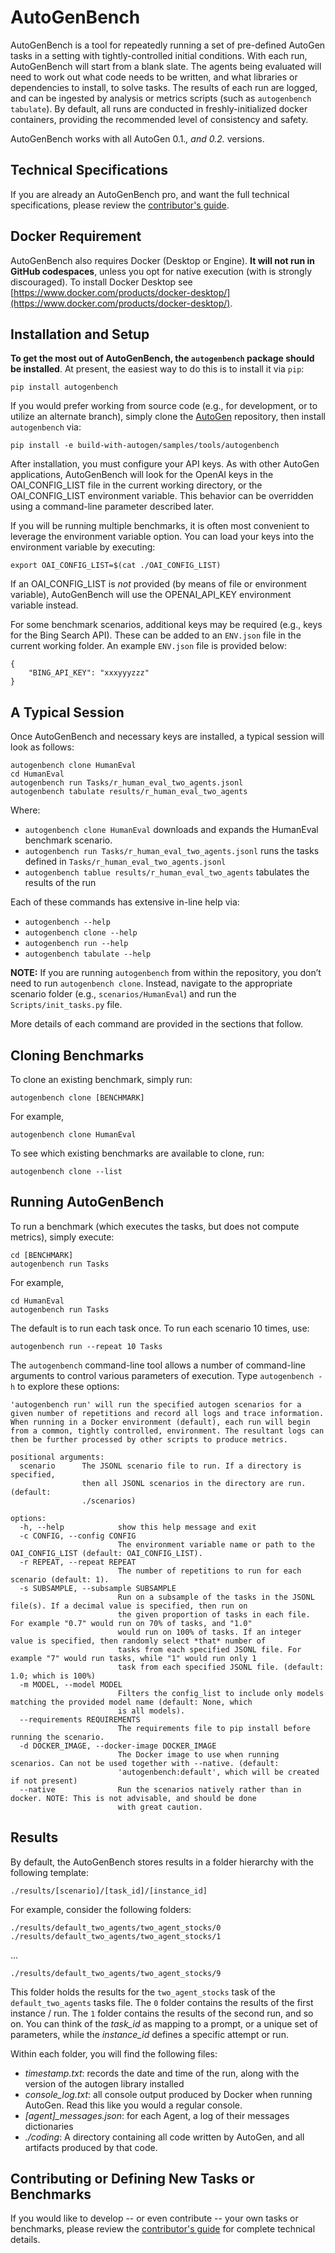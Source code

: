 # AutoGenBench

AutoGenBench is a tool for repeatedly running a set of pre-defined AutoGen tasks in a setting with tightly-controlled initial conditions. With each run, AutoGenBench will start from a blank slate. The agents being evaluated will need to work out what code needs to be written, and what libraries or dependencies to install, to solve tasks. The results of each run are logged, and can be ingested by analysis or metrics scripts (such as `autogenbench tabulate`). By default, all runs are conducted in freshly-initialized docker containers, providing the recommended level of consistency and safety.

AutoGenBench works with all AutoGen 0.1.*, and 0.2.* versions.

## Technical Specifications

If you are already an AutoGenBench pro, and want the full technical specifications, please review the [contributor's guide](CONTRIBUTING.md).


## Docker Requirement
AutoGenBench also requires Docker (Desktop or Engine). **It will not run in GitHub codespaces**, unless you opt for native execution (with is strongly discouraged). To install Docker Desktop see [https://www.docker.com/products/docker-desktop/](https://www.docker.com/products/docker-desktop/).

## Installation and Setup

**To get the most out of AutoGenBench, the `autogenbench` package should be installed**. At present, the easiest way to do this is to install it via `pip`:

```
pip install autogenbench
```

If you would prefer working from source code (e.g., for development, or to utilize an alternate branch), simply clone the [AutoGen](https://github.com/autogenhub/build-with-autogen) repository, then install `autogenbench` via:

```
pip install -e build-with-autogen/samples/tools/autogenbench
```

After installation, you must configure your API keys. As with other AutoGen applications, AutoGenBench will look for the OpenAI keys in the OAI_CONFIG_LIST file in the current working directory, or the OAI_CONFIG_LIST environment variable. This behavior can be overridden using a command-line parameter described later.

If you will be running multiple benchmarks, it is often most convenient to leverage the environment variable option. You can load your keys into the environment variable by executing:

```
export OAI_CONFIG_LIST=$(cat ./OAI_CONFIG_LIST)
```

If an OAI_CONFIG_LIST is *not* provided (by means of file or environment variable), AutoGenBench will use the OPENAI_API_KEY environment variable instead.


For some benchmark scenarios, additional keys may be required (e.g., keys for the Bing Search API). These can be added to an `ENV.json` file in the current working folder. An example `ENV.json` file is provided below:

```
{
    "BING_API_KEY": "xxxyyyzzz"
}
```

## A Typical Session
Once AutoGenBench and necessary keys are installed, a typical session will look as follows:

```
autogenbench clone HumanEval
cd HumanEval
autogenbench run Tasks/r_human_eval_two_agents.jsonl
autogenbench tabulate results/r_human_eval_two_agents
```

Where:
- `autogenbench clone HumanEval` downloads and expands the HumanEval benchmark scenario.
- `autogenbench run Tasks/r_human_eval_two_agents.jsonl` runs the tasks defined in `Tasks/r_human_eval_two_agents.jsonl`
- `autogenbench tablue results/r_human_eval_two_agents` tabulates the results of the run

Each of these commands has extensive in-line help via:

- `autogenbench --help`
- `autogenbench clone --help`
- `autogenbench run --help`
- `autogenbench tabulate --help`

**NOTE:** If you are running `autogenbench` from within the repository, you don’t need to run `autogenbench clone`. Instead, navigate to the appropriate scenario folder (e.g., `scenarios/HumanEval`) and run the `Scripts/init_tasks.py` file.

More details of each command are provided in the sections that follow.

## Cloning Benchmarks
To clone an existing benchmark, simply run:
```
autogenbench clone [BENCHMARK]
```

For example,

```
autogenbench clone HumanEval
```

To see which existing benchmarks are available to clone, run:

```
autogenbench clone --list
```

## Running AutoGenBench

To run a benchmark (which executes the tasks, but does not compute metrics), simply execute:
```
cd [BENCHMARK]
autogenbench run Tasks
```

For example,
```
cd HumanEval
autogenbench run Tasks
```

The default is to run each task once. To run each scenario 10 times, use:

```
autogenbench run --repeat 10 Tasks
```

The `autogenbench` command-line tool allows a number of command-line arguments to control various parameters of execution. Type ``autogenbench -h`` to explore these options:

```
'autogenbench run' will run the specified autogen scenarios for a given number of repetitions and record all logs and trace information. When running in a Docker environment (default), each run will begin from a common, tightly controlled, environment. The resultant logs can then be further processed by other scripts to produce metrics.

positional arguments:
  scenario      The JSONL scenario file to run. If a directory is specified,
                then all JSONL scenarios in the directory are run. (default:
                ./scenarios)

options:
  -h, --help            show this help message and exit
  -c CONFIG, --config CONFIG
                        The environment variable name or path to the OAI_CONFIG_LIST (default: OAI_CONFIG_LIST).
  -r REPEAT, --repeat REPEAT
                        The number of repetitions to run for each scenario (default: 1).
  -s SUBSAMPLE, --subsample SUBSAMPLE
                        Run on a subsample of the tasks in the JSONL file(s). If a decimal value is specified, then run on
                        the given proportion of tasks in each file. For example "0.7" would run on 70% of tasks, and "1.0"
                        would run on 100% of tasks. If an integer value is specified, then randomly select *that* number of
                        tasks from each specified JSONL file. For example "7" would run tasks, while "1" would run only 1
                        task from each specified JSONL file. (default: 1.0; which is 100%)
  -m MODEL, --model MODEL
                        Filters the config_list to include only models matching the provided model name (default: None, which
                        is all models).
  --requirements REQUIREMENTS
                        The requirements file to pip install before running the scenario.
  -d DOCKER_IMAGE, --docker-image DOCKER_IMAGE
                        The Docker image to use when running scenarios. Can not be used together with --native. (default:
                        'autogenbench:default', which will be created if not present)
  --native              Run the scenarios natively rather than in docker. NOTE: This is not advisable, and should be done
                        with great caution.
```

## Results

By default, the AutoGenBench stores results in a folder hierarchy with the following template:

``./results/[scenario]/[task_id]/[instance_id]``

For example, consider the following folders:

``./results/default_two_agents/two_agent_stocks/0``
``./results/default_two_agents/two_agent_stocks/1``

...

``./results/default_two_agents/two_agent_stocks/9``

This folder holds the results for the ``two_agent_stocks`` task of the ``default_two_agents`` tasks file. The ``0`` folder contains the results of the first instance / run. The ``1`` folder contains the results of the second run, and so on. You can think of the _task_id_ as mapping to a prompt, or a unique set of parameters, while the _instance_id_ defines a specific attempt or run.

Within each folder, you will find the following files:

- *timestamp.txt*: records the date and time of the run, along with the version of the autogen library installed
- *console_log.txt*: all console output produced by Docker when running AutoGen. Read this like you would a regular console.
- *[agent]_messages.json*: for each Agent, a log of their messages dictionaries
- *./coding*: A directory containing all code written by AutoGen, and all artifacts produced by that code.

## Contributing or Defining New Tasks or Benchmarks

If you would like to develop -- or even contribute -- your own tasks or benchmarks, please review the [contributor's guide](CONTRIBUTING.md) for complete technical details.

